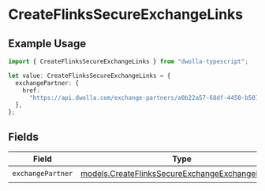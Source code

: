 # CreateFlinksSecureExchangeLinks

## Example Usage

```typescript
import { CreateFlinksSecureExchangeLinks } from "dwolla-typescript";

let value: CreateFlinksSecureExchangeLinks = {
  exchangePartner: {
    href:
      "https://api.dwolla.com/exchange-partners/a0b22a57-68df-4450-b507-47c937e64e89",
  },
};
```

## Fields

| Field                                                                                                      | Type                                                                                                       | Required                                                                                                   | Description                                                                                                |
| ---------------------------------------------------------------------------------------------------------- | ---------------------------------------------------------------------------------------------------------- | ---------------------------------------------------------------------------------------------------------- | ---------------------------------------------------------------------------------------------------------- |
| `exchangePartner`                                                                                          | [models.CreateFlinksSecureExchangeExchangePartner](../models/createflinkssecureexchangeexchangepartner.md) | :heavy_check_mark:                                                                                         | N/A                                                                                                        |